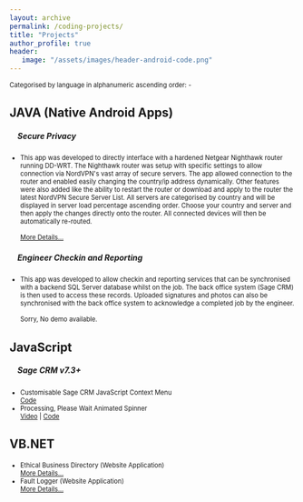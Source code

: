 ```yaml
---
layout: archive
permalink: /coding-projects/
title: "Projects"
author_profile: true
header: 
   image: "/assets/images/header-android-code.png" 
---
```


<p style="font-size:0.80em; margin-top:0; margin-bottom: 0;">Categorised by language in alphanumeric ascending order: -</p>

<h2>JAVA (Native Android Apps)</h2>
<h5 style="padding-left:1em;">Secure Privacy</h5>
<ul style="font-size:0.80em;">
  <li>This app was developed to directly interface with a hardened Netgear Nighthawk router running DD-WRT. The Nighthawk router was setup with specific settings to allow connection via NordVPN's vast array of secure servers. The app allowed connection to the router and enabled easily changing the country/ip address dynamically. Other features were also added like the ability to restart the router or download and apply to the router the latest NordVPN Secure Server List. All servers are categorised by country and will be displayed in server load percentage ascending order. Choose your country and server and then apply the changes directly onto the router. All connected devices will then be automatically re-routed.
  <br> 
  <br>
<a href="https://julianmummery.github.io/secureprivacy" target="_blank">More Details...</a>
  </li>
</ul>
<h5 style="padding-left:1em;">Engineer Checkin and Reporting</h5>
<ul style="font-size:0.80em;">
  <li>This app was developed to allow checkin and reporting services that can be synchronised with a backend SQL Server database whilst on the job. The back office system (Sage CRM) is then used to access these records. Uploaded signatures and photos can also be synchronised with the back office system to acknowledge a completed job by the engineer.
  <br>
  <br>
  Sorry, No demo available.
  </li>
</ul>

<h2>JavaScript</h2>
<h5 style="padding-left:1em;">Sage CRM v7.3+</h5>
<ul style="font-size:0.80em;">
  <li>Customisable Sage CRM JavaScript Context Menu 
  <br> 
  <a href="https://github.com/julianmummery/sagecrm-context-menu" target="_blank">Code</a></li>
  <li>Processing, Please Wait Animated Spinner 
  <br> 
  <a href="https://github.com/julianmummery/sagecrm-please-wait-animation/blob/master/SageCRM-Loading-Anim.mp4?raw=true" target="_blank">Video</a> | 
  <a href="https://github.com/julianmummery/sagecrm-please-wait-animation" target="_blank">Code</a></li>
</ul>

<h2>VB.NET</h2>
<ul style="font-size:0.80em;">
  <li>Ethical Business Directory (Website Application)
  <br> 
  <a href="https://julianmummery.github.io/ethicalbusinessdirectory" target="_blank">More Details...</a></li>  
  <li>Fault Logger (Website Application)
  <br> 
  <a href="https://julianmummery.github.io/faultlogger" target="_blank">More Details...</a></li>   
</ul>

